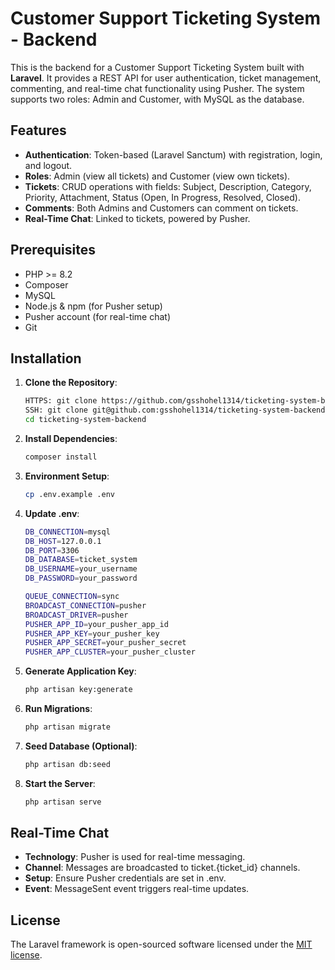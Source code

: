 # Customer Support Ticketing System - Backend

This is the backend for a Customer Support Ticketing System built with **Laravel**. It provides a REST API for user authentication, ticket management, commenting, and real-time chat functionality using Pusher. The system supports two roles: Admin and Customer, with MySQL as the database.

## Features
- **Authentication**: Token-based (Laravel Sanctum) with registration, login, and logout.
- **Roles**: Admin (view all tickets) and Customer (view own tickets).
- **Tickets**: CRUD operations with fields: Subject, Description, Category, Priority, Attachment, Status (Open, In Progress, Resolved, Closed).
- **Comments**: Both Admins and Customers can comment on tickets.
- **Real-Time Chat**: Linked to tickets, powered by Pusher.

## Prerequisites
- PHP >= 8.2
- Composer
- MySQL
- Node.js & npm (for Pusher setup)
- Pusher account (for real-time chat)
- Git

## Installation
1. **Clone the Repository**:
    ```bash
    HTTPS: git clone https://github.com/gsshohel1314/ticketing-system-backend.git
    SSH: git clone git@github.com:gsshohel1314/ticketing-system-backend.git
    cd ticketing-system-backend
2. **Install Dependencies**:
    ```bash
    composer install
3. **Environment Setup**:
    ```bash
    cp .env.example .env
4. **Update .env**:
    ```bash
    DB_CONNECTION=mysql
    DB_HOST=127.0.0.1
    DB_PORT=3306
    DB_DATABASE=ticket_system
    DB_USERNAME=your_username
    DB_PASSWORD=your_password

    QUEUE_CONNECTION=sync
    BROADCAST_CONNECTION=pusher
    BROADCAST_DRIVER=pusher
    PUSHER_APP_ID=your_pusher_app_id
    PUSHER_APP_KEY=your_pusher_key
    PUSHER_APP_SECRET=your_pusher_secret
    PUSHER_APP_CLUSTER=your_pusher_cluster
5. **Generate Application Key**:
    ```bash
    php artisan key:generate
6. **Run Migrations**:
    ```bash
    php artisan migrate
7. **Seed Database (Optional)**:
    ```bash
    php artisan db:seed
8. **Start the Server**:
    ```bash
    php artisan serve
    ```

## Real-Time Chat
- **Technology**: Pusher is used for real-time messaging.
- **Channel**: Messages are broadcasted to ticket.{ticket_id} channels.
- **Setup**: Ensure Pusher credentials are set in .env.
- **Event**: MessageSent event triggers real-time updates.

## License

The Laravel framework is open-sourced software licensed under the [MIT license](https://opensource.org/licenses/MIT).
